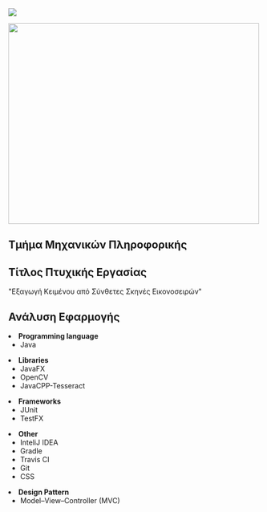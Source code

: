 <img src="https://travis-ci.org/Arxa/VideoText_Extractor.svg?branch=master">
<br>

<a href="http://www.teicm.gr/index.php?lang=en" target="_blank"> <img src="https://user-images.githubusercontent.com/15330998/31126025-55ebeb36-a842-11e7-8c66-db33f001ee8f.png" width="500" height="400" align="middle"> </a>
<br>

<h2>Τμήμα Μηχανικών Πληροφορικής</h2>

<h2>Τίτλος Πτυχικής Εργασίας</h2>
"Εξαγωγή Κειμένου από Σύνθετες Σκηνές Εικονοσειρών"


<h2>Ανάλυση Εφαρμογής</h2>
  
  <li>
      <b>Programming language</b>
      <ul>
        <li>
            Java 
        </li>
      </ul>    
  </li>
  
  <li>
      <b>Libraries</b>
      <ul>
        <li>
            JavaFX
        </li>
        <li>
            OpenCV
        </li>
        <li>
            JavaCPP-Tesseract
        </li>
      </ul>    
  </li>
  
  <li>
      <b>Frameworks</b>
      <ul>
        <li>
            JUnit
        </li>
        <li>
            TestFX
        </li>
      </ul>    
  </li>
  
  <li>
      <b>Other</b>
      <ul>
        <li>
            InteliJ IDEA
        </li>    
        <li>
            Gradle
        </li>
        <li>
            Travis CI
        </li>
        <li>
            Git
        </li>
        <li>
            CSS
        </li>
      </ul>    
  </li>
  <li>
      <b>Design Pattern</b>
      <ul>
        <li>
            Model–View–Controller (MVC)
        </li>
      </ul>    
  </li>
  
</ul>
